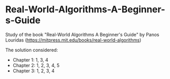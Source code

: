 # Real-World-Algorithms-A-Beginner-s-Guide
Study of the book "Real-World Algorithms A Beginner's Guide" by Panos Louridas (https://mitpress.mit.edu/books/real-world-algorithms)

The solution considered:
* Chapter 1: 1, 3, 4
* Chapter 2: 1, 2, 3, 4, 5
* Chapter 3: 1, 2, 3, 4

    

